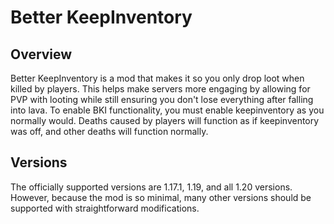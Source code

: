 # Better KeepInventory

## Overview

Better KeepInventory is a mod that makes it so you only drop loot when killed by players. This helps make servers more engaging by allowing for PVP with looting while still ensuring you don't lose everything after falling into lava. To enable BKI functionality, you must enable keepinventory as you normally would. Deaths caused by players will function as if keepinventory was off, and other deaths will function normally.

## Versions

The officially supported versions are 1.17.1, 1.19, and all 1.20 versions. However, because the mod is so minimal, many other versions should be supported with straightforward modifications.
